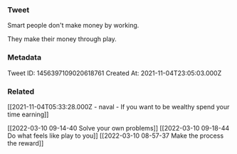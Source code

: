 ### Tweet
Smart people don't make money by working.

They make their money through play.

### Metadata
Tweet ID: 1456397109020618761
Created At: 2021-11-04T23:05:03.000Z

### Related
[[2021-11-04T05:33:28.000Z - naval - If you want to be wealthy spend your time earning]]

[[2022-03-10 09-14-40 Solve your own problems]]
[[2022-03-10 09-18-44 Do what feels like play to you]]
[[2022-03-10 08-57-37 Make the process the reward]]

